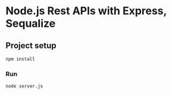 # Node.js Rest APIs with Express, Sequalize

## Project setup
```
npm install
```

### Run
```
node server.js
```
